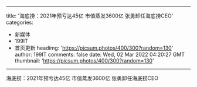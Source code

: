 
---
title: '海底捞：2021年预亏达45亿 市值蒸发3600亿 张勇卸任海底捞CEO'
categories: 
 - 新媒体
 - 199IT
 - 首页更新
headimg: 'https://picsum.photos/400/300?random=130'
author: 199IT
comments: false
date: Wed, 02 Mar 2022 04:20:27 GMT
thumbnail: 'https://picsum.photos/400/300?random=130'
---

<div>   
海底捞：2021年预亏达45亿 市值蒸发3600亿 张勇卸任海底捞CEO  
</div>
            